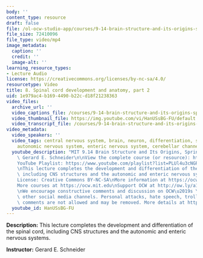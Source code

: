 ```yaml
---
body: ''
content_type: resource
draft: false
file: /ol-ocw-studio-app/courses/9-14-brain-structure-and-its-origins-spring-2014/mit9_14s14_lec08_360p_16_9.mp4
file_size: 72410096
file_type: video/mp4
image_metadata:
  caption: ''
  credit: ''
  image-alt: ''
learning_resource_types:
- Lecture Audio
license: https://creativecommons.org/licenses/by-nc-sa/4.0/
resourcetype: Video
title: 8. Spinal cord development and anatomy, part 2
uid: 1e979ac4-b169-4490-b22c-d18f21238363
video_files:
  archive_url: ''
  video_captions_file: /courses/9-14-brain-structure-and-its-origins-spring-2014/mit9_14s14_lec08_captions.vtt
  video_thumbnail_file: https://img.youtube.com/vi/HanUSsBG-FU/default.jpg
  video_transcript_file: /courses/9-14-brain-structure-and-its-origins-spring-2014/mit9_14s14_lec08_transcript.pdf
video_metadata:
  video_speakers: ''
  video_tags: central nervous system, brain, neuron, differentiation, spinal cord,
    autonomic nervous system, enteric nervous system, cerebellar channel
  youtube_description: "MIT 9.14 Brain Structure and Its Origins, Spring 2014\nInstructor:\
    \ Gerard E. Schneider\n\nView the complete course (or resource): https://ocw.mit.edu/9-14S14\n\
    YouTube Playlist: https://www.youtube.com/playlist?list=PLUl4u3cNGP62ABe0O-0qtaHHxyKQi1ZwR\n\
    \nThis lecture completes the development and differentiation of the spinal cord,\
    \ including CNS structures and the autonomic and enteric nervous systems.\n\n\
    License: Creative Commons BY-NC-SA\nMore information at https://ocw.mit.edu/terms\n\
    More courses at https://ocw.mit.edu\nSupport OCW at http://ow.ly/a1If50zVRlQ\n\
    \nWe encourage constructive comments and discussion on OCW\u2019s YouTube and\
    \ other social media channels. Personal attacks, hate speech, trolling, and inappropriate\
    \ comments are not allowed and may be removed. More details at https://ocw.mit.edu/comments."
  youtube_id: HanUSsBG-FU
---
```

**Description:** This lecture completes the development and differentiation of the spinal cord, including CNS structures and the autonomic and enteric nervous systems.

**Instructor:** Gerard E. Schneider